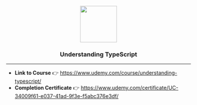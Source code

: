 <p align="center">
  <a href="https://skillicons.dev">
    <img height=100 src="https://skillicons.dev/icons?i=js,ts" />
  </a>
</p>
<h3 align="center">Understanding TypeScript</h3>
<hr>

- **Link to Course** 👉 https://www.udemy.com/course/understanding-typescript/
- **Completion Certificate** 👉 https://www.udemy.com/certificate/UC-34009f61-e037-41ad-9f3e-f5abc376e3df/
